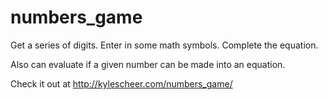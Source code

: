 # numbers_game

Get a series of digits. Enter in some math symbols. Complete the equation.

Also can evaluate if a given number can be made into an equation.

Check it out at http://kylescheer.com/numbers_game/
